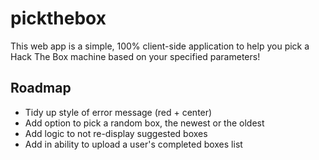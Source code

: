 # pickthebox

This web app is a simple, 100% client-side application to help you pick a Hack The Box machine based on your specified parameters!

## Roadmap

- Tidy up style of error message (red + center)
- Add option to pick a random box, the newest or the oldest
- Add logic to not re-display suggested boxes
- Add in ability to upload a user's completed boxes list

